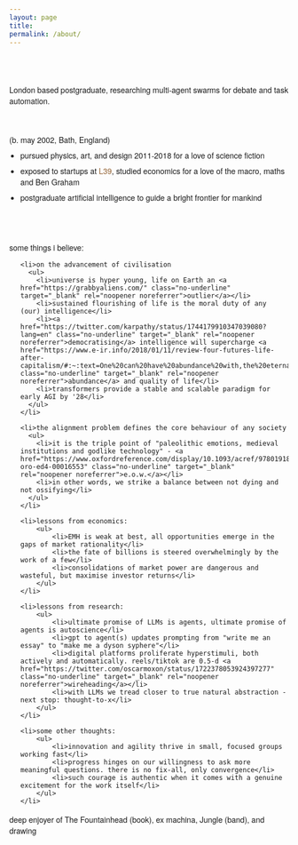 ```yaml
---
layout: page
title: 
permalink: /about/
---
```


<div class="central-column">
  <br>
  <br>
  <p class="intro">London based postgraduate, researching multi-agent swarms for debate and task automation.</p>
  <br>

  <p class="birth-info">(b. may 2002, Bath, England)</p>
  <ul class="bullets">
    <li>pursued physics, art, and design 2011-2018 for a love of science fiction</li>
    <li>exposed to startups at <a href="https://level39.co/about/" class="no-underline" target="_blank" rel="noopener noreferrer">L39</a>, studied economics for a love of the macro, maths and Ben Graham</li>
    <li>postgraduate artificial intelligence to guide a bright frontier for mankind</li>
  </ul>

  <br>  
  <br>
  <p>some things i believe:</p>

  <ul class="bullets beliefs">

    <li>on the advancement of civilisation
      <ul>
        <li>universe is hyper young, life on Earth an <a href="https://grabbyaliens.com/" class="no-underline" target="_blank" rel="noopener noreferrer">outlier</a></li>
        <li>sustained flourishing of life is the moral duty of any (our) intelligence</li>
        <li><a href="https://twitter.com/karpathy/status/1744179910347039080?lang=en" class="no-underline" target="_blank" rel="noopener noreferrer">democratising</a> intelligence will supercharge <a href="https://www.e-ir.info/2018/01/11/review-four-futures-life-after-capitalism/#:~:text=One%20can%20have%20abundance%20with,the%20eternal%20present%20of%20capitalism" class="no-underline" target="_blank" rel="noopener noreferrer">abundance</a> and quality of life</li>
        <li>transformers provide a stable and scalable paradigm for early AGI by '28</li>
      </ul>
    </li>

    <li>the alignment problem defines the core behaviour of any society
      <ul>
        <li>it is the triple point of "paleolithic emotions, medieval institutions and godlike technology" - <a href="https://www.oxfordreference.com/display/10.1093/acref/9780191826719.001.0001/q-oro-ed4-00016553" class="no-underline" target="_blank" rel="noopener noreferrer">e.o.w.</a></li>
        <li>in other words, we strike a balance between not dying and not ossifying</li>
      </ul>
    </li>

    <li>lessons from economics:
        <ul>
            <li>EMH is weak at best, all opportunities emerge in the gaps of market rationality</li>
            <li>the fate of billions is steered overwhelmingly by the work of a few</li>
            <li>consolidations of market power are dangerous and wasteful, but maximise investor returns</li>
        </ul>
    </li>

    <li>lessons from research:
        <ul>
            <li>ultimate promise of LLMs is agents, ultimate promise of agents is autoscience</li>
            <li>gpt to agent(s) updates prompting from "write me an essay" to "make me a dyson syphere"</li>
            <li>digital platforms proliferate hyperstimuli, both actively and automatically. reels/tiktok are 0.5-d <a href="https://twitter.com/oscarmoxon/status/1722378053924397277" class="no-underline" target="_blank" rel="noopener noreferrer">wireheading</a></li>         
            <li>with LLMs we tread closer to true natural abstraction - next stop: thought-to-x</li>
        </ul>
    </li>

    <li>some other thoughts:
        <ul>
            <li>innovation and agility thrive in small, focused groups working fast</li>
            <li>progress hinges on our willingness to ask more meaningful questions. there is no fix-all, only convergence</li>
            <li>such courage is authentic when it comes with a genuine excitement for the work itself</li>
        </ul>
    </li>
  </ul>

  <p>deep enjoyer of The Fountainhead (book), ex machina, Jungle (band), and drawing</p>

  <br>
  <br>
  <br>
  <br>
  <br>
  <br>
  <br>
  <br>


</div>


<style>

  .central-column {
    font-family: 'Helvetica Neue', Helvetica, Arial, sans-serif;
  }

  ul.bullets a {
    text-decoration: none; /* Removes the underline from links */
    color: #946334; /* Sets the link color */
  }

  ul.bullets a:hover {
    color: #b76412; /* Darker shade for hover state, as an example */
    text-decoration: underline; /* Optionally add underline on hover */
  }

  .no-underline {
    text-decoration: none; 
  }
  
  .intro {
    margin-bottom: 1rem; /* Increase space between this paragraph and the next */
  }

  .birth-info {
    margin-bottom: 0.5rem; /* Reduce space between this paragraph and the bullet points */
  }
  
  ul.bullets {
    list-style-type: disc; /* normal black bullet */
    padding-left: 20px; /* proper indentation */
    margin-top: 0; /* Remove default top margin */
    margin-bottom: 1rem; /* Add space after the bullet points if needed */
  }

  ul.bullets li {
    margin-bottom: 0.5rem; /* Increase space between bullet points */
  }

  ul.bullets > li > ul {
    margin-top: 0.5rem; /* Space above nested ul */
    padding-left: 20px; /* Indent nested list */
  }

  ul.bullets ul {
    list-style-type: circle; /* hollow bullet point */
  }

  ul.bullets.beliefs > li {
    margin-top: 1rem;
    margin-bottom: 0.6rem; /* Adjust the value as needed */
  }
  
  /* If there is a nested list inside the .beliefs list items, you might want to reduce the margin */
  ul.bullets.beliefs > li > ul {
    margin-top: 0.5rem; /* Adjust the value as needed */
  }
  
  /* Adjust the bottom margin for nested list items, if necessary */
  ul.bullets.beliefs ul > li {
    margin-bottom: 0.5rem; /* Adjust the value as needed */
  }

</style>